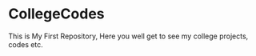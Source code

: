 # CollegeCodes
This is My First Repository, Here you well get to see my college projects, codes etc.
